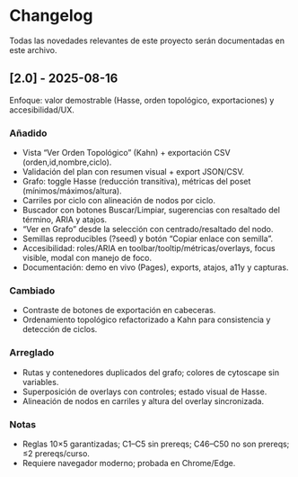 # Changelog

Todas las novedades relevantes de este proyecto serán documentadas en este archivo.

## [2.0] - 2025-08-16

Enfoque: valor demostrable (Hasse, orden topológico, exportaciones) y accesibilidad/UX.

### Añadido
- Vista “Ver Orden Topológico” (Kahn) + exportación CSV (orden,id,nombre,ciclo).
- Validación del plan con resumen visual + export JSON/CSV.
- Grafo: toggle Hasse (reducción transitiva), métricas del poset (mínimos/máximos/altura).
- Carriles por ciclo con alineación de nodos por ciclo.
- Buscador con botones Buscar/Limpiar, sugerencias con resaltado del término, ARIA y atajos.
- “Ver en Grafo” desde la selección con centrado/resaltado del nodo.
- Semillas reproducibles (?seed) y botón “Copiar enlace con semilla”.
- Accesibilidad: roles/ARIA en toolbar/tooltip/métricas/overlays, focus visible, modal con manejo de foco.
- Documentación: demo en vivo (Pages), exports, atajos, a11y y capturas.

### Cambiado
- Contraste de botones de exportación en cabeceras.
- Ordenamiento topológico refactorizado a Kahn para consistencia y detección de ciclos.

### Arreglado
- Rutas y contenedores duplicados del grafo; colores de cytoscape sin variables.
- Superposición de overlays con controles; estado visual de Hasse.
- Alineación de nodos en carriles y altura del overlay sincronizada.

### Notas
- Reglas 10×5 garantizadas; C1–C5 sin prereqs; C46–C50 no son prereqs; ≤2 prereqs/curso.
- Requiere navegador moderno; probada en Chrome/Edge.
